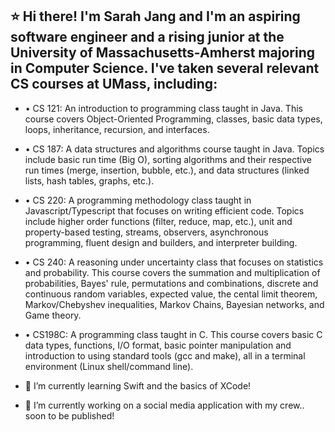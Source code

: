 ## ⭐ Hi there! I'm Sarah Jang and I'm an aspiring software engineer and a rising junior at the University of Massachusetts-Amherst majoring in Computer Science. I've taken several relevant CS courses at UMass, including: 

- • CS 121: An introduction to programming class taught in Java. This course covers Object-Oriented Programming, classes, basic data types, loops, inheritance, recursion, and interfaces. 

- • CS 187: A data structures and algorithms course taught in Java. Topics include basic run time (Big O), sorting algorithms and their respective run times (merge, insertion, bubble, etc.), and data structures (linked lists, hash tables, graphs, etc.).

- • CS 220: A programming methodology class taught in Javascript/Typescript that focuses on writing efficient code. Topics include higher order functions (filter, reduce, map, etc.), unit and property-based testing, streams, observers, asynchronous programming, fluent design and builders, and interpreter building.

- • CS 240: A reasoning under uncertainty class that focuses on statistics and probability. This course covers the summation and multiplication of probabilities, Bayes' rule, permutations and combinations, discrete and continuous random variables, expected value, the cental limit theorem, Markov/Chebyshev inequalities, Markov Chains, Bayesian networks, and Game theory. 

- • CS198C: A programming class taught in C. This course covers basic C data types, functions, I/O format, basic pointer manipulation and introduction to using standard tools (gcc and make), all in a terminal environment (Linux shell/command line).



- 🌱 I’m currently learning Swift and the basics of XCode!

- 🔭 I’m currently working on a social media application with my crew.. soon to be published!
